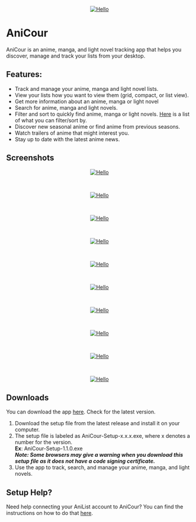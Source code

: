 <p align="center"><a href="#"><img src="https://github.com/ReStartQ/anicour/blob/main/images/banner/AniCourSmall.png" alt="Hello" /></a></p>

# AniCour
AniCour is an anime, manga, and light novel tracking app that helps you discover, manage and track your lists from your desktop. 

## Features: 
* Track and manage your anime, manga and light novel lists.
* View your lists how you want to view them (grid, compact, or list view).
* Get more information about an anime, manga or light novel
* Search for anime, manga and light novels.
* Filter and sort to quickly find anime, manga or light novels. [Here](https://github.com/ReStartQ/anicour/blob/main/help/FilterAndSortList.md) is a list of what you can filter/sort by.
* Discover new seasonal anime or find anime from previous seasons.
* Watch trailers of anime that might interest you.
* Stay up to date with the latest anime news.

## Screenshots
<p align="center"><a href="#"><img src="https://github.com/ReStartQ/anicour/blob/main/images/readme/AniCourGridView.png" alt="Hello" /></a></p>
<br>
<p align="center"><a href="#"><img src="https://github.com/ReStartQ/anicour/blob/main/images/readme/AniCourCompactFiltered.jpg" alt="Hello" /></a></p>
<br>
<p align="center"><a href="#"><img src="https://github.com/ReStartQ/anicour/blob/main/images/readme/AniCourListView.png" alt="Hello" /></a></p>
<br>
<p align="center"><a href="#"><img src="https://github.com/ReStartQ/anicour/blob/main/images/readme/AniCourContextMenu.png" alt="Hello" /></a></p>
<br>
<p align="center"><a href="#"><img src="https://github.com/ReStartQ/anicour/blob/main/images/readme/AniCourAdvancedInfo2.png" alt="Hello" /></a></p>
<br>
<p align="center"><a href="#"><img src="https://github.com/ReStartQ/anicour/blob/main/images/readme/AniCourSearch.png" alt="Hello" /></a></p>
<br>
<p align="center"><a href="#"><img src="https://github.com/ReStartQ/anicour/blob/main/images/readme/AniCourSeasons.png" alt="Hello" /></a></p>
<br>
<p align="center"><a href="#"><img src="https://github.com/ReStartQ/anicour/blob/main/images/readme/AniCourTrailer.png" alt="Hello" /></a></p>
<br>
<p align="center"><a href="#"><img src="https://github.com/ReStartQ/anicour/blob/main/images/readme/AniCourNews3.png" alt="Hello" /></a></p>
<br>
<p align="center"><a href="#"><img src="https://github.com/ReStartQ/anicour/blob/main/images/readme/AniCourNewsAdvanced.png" alt="Hello" /></a></p>

## Downloads
You can download the app [here](https://github.com/ReStartQ/AniCour/releases). Check for the latest version. 
<br>
1) Download the setup file from the latest release and install it on your computer.
2) The setup file is labeled as AniCour-Setup-x.x.x.exe, where x denotes a number for the version. 
   <br/> **Ex**: AniCour-Setup-1.1.0.exe
   <br /> ***Note: Some browsers may give a warning when you download this setup file as it does not have a code signing certificate.***
3) Use the app to track, search, and manage your anime, manga, and light novels.

## Setup Help?
Need help connecting your AniList account to AniCour? You can find the instructions on how to do that [here](https://github.com/ReStartQ/anicour/blob/main/help/Setup.md). 

